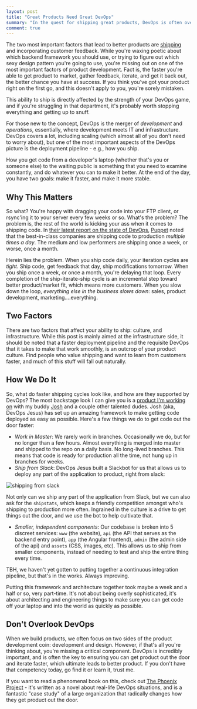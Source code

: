 ```yaml
---
layout: post
title: "Great Products Need Great DevOps"
summary: "In the quest for shipping great products, DevOps is often overlooked, and that's a mistake"
comment: true
---
```


The two most important factors that lead to better products are [shipping][shippost] and incorporating customer feedback. While you're waxing poetic about which backend framework you should use, or trying to figure out which sexy design pattern you're going to use, you're missing out on one of the most important factors of product development. Fact is, the faster you're able to get product to market, gather feedback, iterate, and get it back out, the better chance you have at success. If you think you've got your product right on the first go, and this doesn't apply to you, you're sorely mistaken. 

This ability to ship is directly affected by the strength of your DevOps game, and if you're struggling in that department, it's probably worth stopping everything and getting up to snuff. 

For those new to the concept, DevOps is the merger of _development_ and _operations_, essentially, where development meets IT and infrastructure. DevOps covers a lot, including scaling (which almost all of you don't need to worry about), but one of the most important aspects of the DevOps picture is the deployment pipeline - e.g., how you ship.

How you get code from a developer's laptop (whether that's you or someone else) to the waiting public is something that you need to examine constantly, and do whatever you can to make it better. At the end of the day, you have two goals: make it faster, and make it more stable. 

## Why This Matters

So what? You're happy with dragging your code into your FTP client, or rsync'ing it to your server every few weeks or so. What's the problem? The problem is, the rest of the world is kicking your ass when it comes to shipping code. In [their latest report on the state of DevOps][report], [Puppet][puppet] noted that the best-in-class companies are shipping code to production _multiple times a day_. The medium and low performers are shipping once a week, or worse, once a month. 

Herein lies the problem. When you ship code daily, your iteration cycles are _tight_. Ship code, get feedback that day, ship modifications tomorrow. When you ship once a week, or once a month, you're delaying that loop. Every completion of the ship-iterate-ship cycle is an incremental step toward better product/market fit, which means more customers. When you slow down the loop, _everything else in the business slows down_: sales, product development, marketing....everything.

## Two Factors

There are two factors that affect your ability to ship: culture, and infrastructure. While this post is mainly aimed at the infrastructure side, it should be noted that a faster deployment pipeline and the requisite DevOps that it takes to make that work smoothly, is an outcrop of your product culture. Find people who value shipping and want to learn from customers faster, and much of this stuff will fall out naturally. 

## How We Do It

So, what do faster shipping cycles look like, and how are they supported by DevOps? The most backstage look I can give you is a [product I'm working on][cs] with my buddy [Josh][josh] and a couple other talented dudes. Josh (aka, DevOps Jesus) has set up an amazing framework to make getting code deployed as easy as possible. Here's a few things we do to get code out the door faster:

- *Work in Master*: We rarely work in branches. Occasionally we do, but for no longer than a few hours. Almost everything is merged into master and shipped to the repo on a daily basis. No long-lived branches. This means that code is ready for production all the time, not hung up in branches for weeks.
- *Ship from Slack*: DevOps Jesus built a Slackbot for us that allows us to deploy any part of the application to product, right from slack:

![shipping from slack][bender]

Not only can we ship any part of the application from Slack, but we can also ask for the `shipstats`, which keeps a friendly competition amongst who's shipping to production more often. Ingrained in the culture is a drive to get things out the door, and we use the bot to help cultivate that.
- *Smaller, independent components*: Our codebase is broken into 5 discreet services: `www` (the website), `api` (the API that serves as the backend entry point), `app` (the Angular frontend), `admin` (the admin side of the api) and `assets` (CSS, images, etc). This allows us to ship from smaller components, instead of needing to test and ship the entire thing every time. 

TBH, we haven't yet gotten to putting together a continuous integration pipeline, but that's in the works. Always improving. 

Putting this framework and architecture together took maybe a week and a half or so, very part-time. It's not about being overly sophisticated, it's about architecting and engineering things to make sure you can get code off your laptop and into the world as quickly as possible.

## Don't Overlook DevOps

When we build products, we often focus on two sides of the product development coin: development and design. However, if that's all you're thinking about, you're missing a critical component. DevOps is incredibly important, and is often the key to ensuring you can get product out the door and iterate faster, which ultimate leads to better product. If you don't have that competency today, go find it or learn it, trust me. 

If you want to read a phenomenal book on this, check out [The Phoenix Project][phoenix] - it's written as a novel about real-life DevOps situations, and is a fantastic "case study" of a large organization that radically changes how they get product out the door. 

[shippost]: http://justindavis.co/2014/11/24/just-ship/
[report]: https://puppet.com/resources/whitepaper/state-of-devops-report
[puppet]: https://puppet.com
[cs]: http://www.crowdsync.io
[josh]: http://joshtronic.com
[bender]: https://dl.dropbox.com/s/h0kaqgn688cmoze/shippingbender.gif
[phoenix]: http://amzn.to/2r5TIjL
